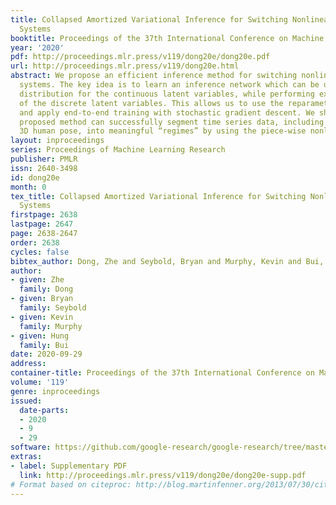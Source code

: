 ```yaml
---
title: Collapsed Amortized Variational Inference for Switching Nonlinear Dynamical
  Systems
booktitle: Proceedings of the 37th International Conference on Machine Learning
year: '2020'
pdf: http://proceedings.mlr.press/v119/dong20e/dong20e.pdf
url: http://proceedings.mlr.press/v119/dong20e.html
abstract: We propose an efficient inference method for switching nonlinear dynamical
  systems. The key idea is to learn an inference network which can be used as a proposal
  distribution for the continuous latent variables, while performing exact marginalization
  of the discrete latent variables. This allows us to use the reparameterization trick,
  and apply end-to-end training with stochastic gradient descent. We show that the
  proposed method can successfully segment time series data, including videos and
  3D human pose, into meaningful “regimes” by using the piece-wise nonlinear dynamics.
layout: inproceedings
series: Proceedings of Machine Learning Research
publisher: PMLR
issn: 2640-3498
id: dong20e
month: 0
tex_title: Collapsed Amortized Variational Inference for Switching Nonlinear Dynamical
  Systems
firstpage: 2638
lastpage: 2647
page: 2638-2647
order: 2638
cycles: false
bibtex_author: Dong, Zhe and Seybold, Bryan and Murphy, Kevin and Bui, Hung
author:
- given: Zhe
  family: Dong
- given: Bryan
  family: Seybold
- given: Kevin
  family: Murphy
- given: Hung
  family: Bui
date: 2020-09-29
address: 
container-title: Proceedings of the 37th International Conference on Machine Learning
volume: '119'
genre: inproceedings
issued:
  date-parts:
  - 2020
  - 9
  - 29
software: https://github.com/google-research/google-research/tree/master/snlds
extras:
- label: Supplementary PDF
  link: http://proceedings.mlr.press/v119/dong20e/dong20e-supp.pdf
# Format based on citeproc: http://blog.martinfenner.org/2013/07/30/citeproc-yaml-for-bibliographies/
---
```

